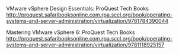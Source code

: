  
VMware vSphere Design Essentials: ProQuest Tech Books
 http://proquest.safaribooksonline.com.rpa.sccl.org/book/operating-systems-and-server-administration/virtualization/9781784390044


Mastering VMware vSphere 6: ProQuest Tech Books
 http://proquest.safaribooksonline.com.rpa.sccl.org/book/operating-systems-and-server-administration/virtualization/9781118925157

